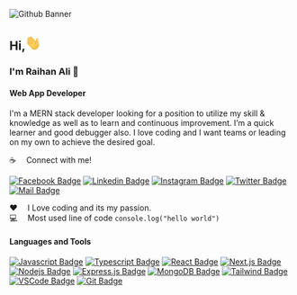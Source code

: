 ![Github Banner](../iamraihan/asset/raihan-ali-type.gif)

## Hi,<img src="./asset/hello.gif" width="28px" alt="hi">
### I'm Raihan Ali 👋
#### Web App Developer

I'm a MERN stack developer looking for a position to utilize my skill & knowledge as well as to learn
and continuous improvement. I’m a quick learner and good debugger also. I love coding and I want
teams or leading on my own to achieve the desired goal.

:coffee: &emsp;Connect with me!

[![Facebook Badge](https://img.shields.io/badge/Facebook-1877F2?style=for-the-badge&logo=facebook&logoColor=white)](https://facebook.com/iamraihan) 
 [![Linkedin Badge](https://img.shields.io/badge/LinkedIn-0077B5?style=for-the-badge&logo=linkedin&logoColor=white)](https://www.linkedin.com/in/iamraihanali/) [![Instagram Badge](https://img.shields.io/badge/Instagram-E4405F?style=for-the-badge&logo=instagram&logoColor=white)](https://instagram.com/imraihanali) [![Twitter Badge](https://img.shields.io/badge/Twitter-1DA1F2?style=for-the-badge&logo=twitter&logoColor=white)](https://twitter.com/iamraihanali) [![Mail Badge](https://img.shields.io/badge/Gmail-D14836?style=for-the-badge&logo=gmail&logoColor=white)](mailto:trueraihan@gmail.com)

:hearts: &emsp;I Love coding and its my passion. <br/>
:computer: &emsp;Most used line of code `console.log("hello world")` <br/>


#### Languages and Tools

[![Javascript Badge](https://img.shields.io/badge/-Javascript-F0DB4F?style=for-the-badge&labelColor=black&logo=javascript&logoColor=F0DB4F)](#) [![Typescript Badge](https://img.shields.io/badge/-Typescript-007acc?style=for-the-badge&labelColor=black&logo=typescript&logoColor=007acc)](#) [![React Badge](https://img.shields.io/badge/-React-61DBFB?style=for-the-badge&labelColor=black&logo=react&logoColor=61DBFB)](#) [![Next.js Badge](https://img.shields.io/badge/next.js-000000?style=for-the-badge&logo=nextdotjs&logoColor=white)](#) [![Nodejs Badge](https://img.shields.io/badge/-Nodejs-3C873A?style=for-the-badge&labelColor=black&logo=node.js&logoColor=3C873A)](#) [![Express.js Badge](https://img.shields.io/badge/Express.js-000000?style=for-the-badge&logo=express&logoColor=white)](#) [![MongoDB Badge](https://img.shields.io/badge/MongoDB-4EA94B?style=for-the-badge&logo=mongodb&logoColor=white)](#)   [![Tailwind Badge](https://img.shields.io/badge/Tailwind%20CSS-092749?style=for-the-badge&logo=tailwindcss&logoColor=06B6D4&labelColor=000000)](#) [![VSCode Badge](https://img.shields.io/badge/Visual_Studio-5C2D91?style=for-the-badge&logo=visual%20studio&logoColor=white)](#) [![Git Badge](https://img.shields.io/badge/Git-F05032?style=for-the-badge&logo=git&logoColor=white)](#)
